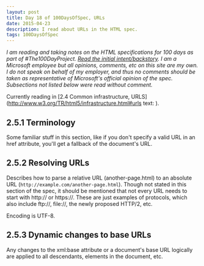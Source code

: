 ```yaml
---
layout: post
title: Day 18 of 100DaysOfSpec, URLs
date: 2015-04-23
description: I read about URLs in the HTML spec.
tags: 100DaysOfSpec
---
```


*I am reading and taking notes on the HTML specifications for 100 days as part of #The100DayProject. [Read the initial intent/backstory](http://melanie-richards.com/blog/100-day-project). I am a Microsoft employee but all opinions, comments, etc on this site are my own. I do not speak on behalf of my employer, and thus no comments should be taken as representative of Microsoft's official opinion of the spec. Subsections not listed below were read without comment.*

Currently reading in [2.4 Common infrastructure, URLS](http://www.w3.org/TR/html5/infrastructure.html#urls text: ).

## 2.5.1 Terminology

Some familiar stuff in this section, like if you don't specify a valid URL in an href attribute, you'll get a fallback of the document's URL.

## 2.5.2 Resolving URLs

Describes how to parse a relative URL (another-page.html) to an absolute URL (`http://example.com/another-page.html`). Though not stated in this section of the spec, it should be mentioned that not every URL needs to start with http:// or https://. These are just examples of protocols, which also include ftp://, file://, the newly proposed HTTP/2, etc.

Encoding is UTF-8.

## 2.5.3 Dynamic changes to base URLs

Any changes to the xml:base attribute or a document's base URL logically are applied to all descendants, elements in the document, etc.